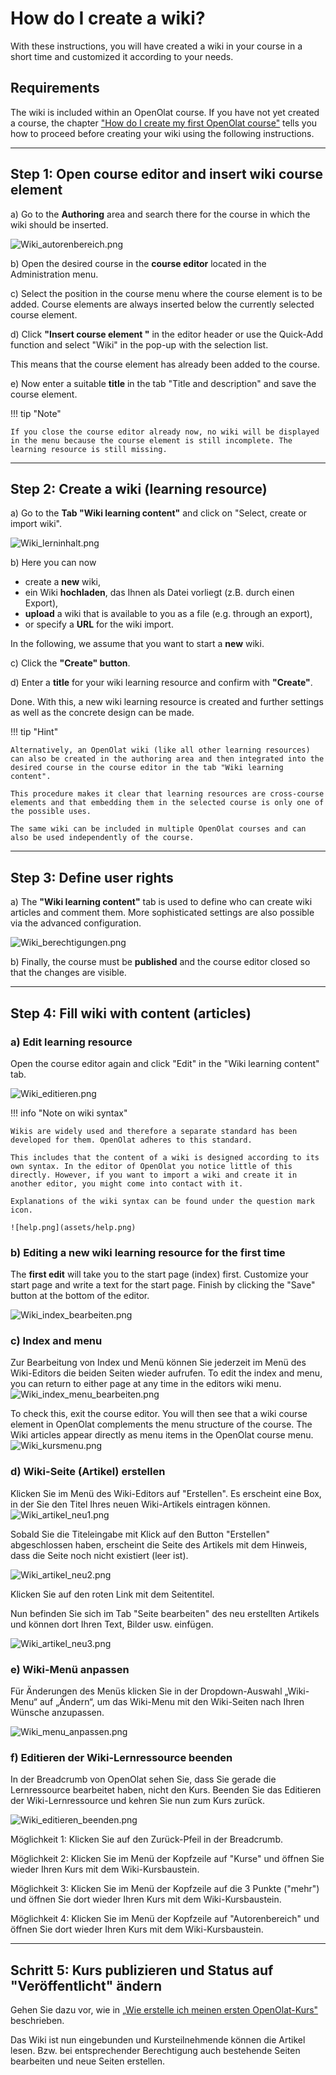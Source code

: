 # How do I create a wiki?

With these instructions, you will have created a wiki in your course in a short time and customized it according to your needs.

##  Requirements

The wiki is included within an OpenOlat course. If you have not yet created a course, the chapter ["How do I create my first OpenOlat course"](../my_first_course/my_first_course.md) tells you how to proceed before creating your wiki using the following instructions.

---

## Step 1: Open course editor and insert wiki course element 

a) Go to the **Authoring** area and search there for the course in which the wiki should be inserted.

![Wiki_autorenbereich.png](assets/Wiki_autorenbereich.png)  
   
b) Open the desired course in the **course editor** located in the Administration menu.

c) Select the position in the course menu where the course element is to be added. Course elements are always inserted below the currently selected course element.

d) Click **"Insert course element "** in the editor header or use the Quick-Add function and select "Wiki" in the pop-up with the selection list.

This means that the course element has already been added to the course.

e) Now enter a suitable **title** in the tab "Title and description" and save the course element.

!!! tip "Note"

    If you close the course editor already now, no wiki will be displayed in the menu because the course element is still incomplete. The learning resource is still missing.

---

## Step 2: Create a wiki (learning resource) 
  
a) Go to the <b>Tab "Wiki learning content"</b> and click on "Select, create or import wiki".

![Wiki_lerninhalt.png](assets/Wiki_lerninhalt.png)  

b) Here you can now

* create a **new** wiki,
* ein Wiki **hochladen**, das Ihnen als Datei vorliegt (z.B. durch einen Export),
* **upload** a wiki that is available to you as a file (e.g. through an export),
* or specify a **URL** for the wiki import.

In the following, we assume that you want to start a **new** wiki.
  
c) Click the **"Create" button**.

d) Enter a **title** for your wiki learning resource and confirm with <b>"Create"</b>.

Done. With this, a new wiki learning resource is created and further settings as well as the concrete design can be made.

!!! tip "Hint"

    Alternatively, an OpenOlat wiki (like all other learning resources) can also be created in the authoring area and then integrated into the desired course in the course editor in the tab "Wiki learning content". 
    
    This procedure makes it clear that learning resources are cross-course elements and that embedding them in the selected course is only one of the possible uses. 
    
    The same wiki can be included in multiple OpenOlat courses and can also be used independently of the course.

---

## Step 3: Define user rights 

a) The **"Wiki learning content"** tab is used to define who can create wiki articles and comment them. 
More sophisticated settings are also possible via the advanced configuration.

![Wiki_berechtigungen.png](assets/Wiki_berechtigungen.png)  

b) Finally, the course must be **published** and the course editor closed so that the changes are visible.

---

## Step 4: Fill wiki with content (articles) 

### a) Edit learning resource

Open the course editor again and click "Edit" in the "Wiki learning content" tab.

![Wiki_editieren.png](assets/Wiki_editieren.png) 

!!! info "Note on wiki syntax"

    Wikis are widely used and therefore a separate standard has been developed for them. OpenOlat adheres to this standard. 
    
    This includes that the content of a wiki is designed according to its own syntax. In the editor of OpenOlat you notice little of this directly. However, if you want to import a wiki and create it in another editor, you might come into contact with it.
    
    Explanations of the wiki syntax can be found under the question mark icon.

    ![help.png](assets/help.png)  


### b) Editing a new wiki learning resource for the first time

The **first edit** will take you to the start page (index) first. Customize your start page and write a text for the start page.
Finish by clicking the "Save" button at the bottom of the editor.

![Wiki_index_bearbeiten.png](assets/Wiki_index_bearbeiten.png)

### c) Index and menu

Zur Bearbeitung von Index und Menü können Sie jederzeit im Menü des Wiki-Editors die beiden Seiten wieder aufrufen.
To edit the index and menu, you can return to either page at any time in the editors wiki menu.
![Wiki_index_menu_bearbeiten.png](assets/Wiki_index_menu_bearbeiten.png)

To check this, exit the course editor. You will then see that a wiki course element in OpenOlat complements the menu structure of the course. The Wiki articles appear directly as menu items in the OpenOlat course menu.
![Wiki_kursmenu.png](assets/Wiki_kursmenu1.png)

### d) Wiki-Seite (Artikel) erstellen

Klicken Sie im Menü des Wiki-Editors auf "Erstellen". Es erscheint eine Box, in der Sie den Titel Ihres neuen Wiki-Artikels eintragen können.
![Wiki_artikel_neu1.png](assets/Wiki_artikel_neu1.png)

Sobald Sie die Titeleingabe mit Klick auf den Button "Erstellen" abgeschlossen haben, erscheint die Seite des Artikels mit dem Hinweis, dass die Seite noch nicht existiert (leer ist).

![Wiki_artikel_neu2.png](assets/Wiki_artikel_neu2.png)

Klicken Sie auf den roten Link mit dem Seitentitel.

Nun befinden Sie sich im Tab "Seite bearbeiten" des neu erstellten Artikels und können dort Ihren Text, Bilder usw. einfügen.

![Wiki_artikel_neu3.png](assets/Wiki_artikel_neu3.png)


### e) Wiki-Menü anpassen

Für Änderungen des Menüs klicken Sie in der Dropdown-Auswahl „Wiki-Menu“ auf „Ändern“, um das Wiki-Menu mit den Wiki-Seiten nach Ihren Wünsche anzupassen.

![Wiki_menu_anpassen.png](assets/Wiki_menu_anpassen.png)


### f) Editieren der Wiki-Lernressource beenden

In der Breadcrumb von OpenOlat sehen Sie, dass Sie gerade die Lernressource bearbeitet haben, nicht den Kurs. Beenden Sie das Editieren der Wiki-Lernressource und kehren Sie nun zum Kurs zurück.

![Wiki_editieren_beenden.png](assets/Wiki_editieren_beenden.png)

Möglichkeit 1: Klicken Sie auf den Zurück-Pfeil in der Breadcrumb.

Möglichkeit 2: Klicken Sie im Menü der Kopfzeile auf "Kurse" und öffnen Sie wieder Ihren Kurs mit dem Wiki-Kursbaustein.

Möglichkeit 3: Klicken Sie im Menü der Kopfzeile auf die 3 Punkte ("mehr") und öffnen Sie dort wieder Ihren Kurs mit dem Wiki-Kursbaustein.

Möglichkeit 4: Klicken Sie im Menü der Kopfzeile auf "Autorenbereich" und öffnen Sie dort wieder Ihren Kurs mit dem Wiki-Kursbaustein.

---

## Schritt 5: Kurs publizieren und Status auf "Veröffentlicht" ändern  
  
Gehen Sie dazu vor, wie in [„Wie erstelle ich meinen ersten OpenOlat-Kurs"](../my_first_course/my_first_course.de.md) beschrieben.

Das Wiki ist nun eingebunden und Kursteilnehmende können die Artikel lesen. Bzw. bei entsprechender Berechtigung auch bestehende Seiten bearbeiten und neue Seiten erstellen.
